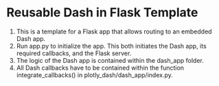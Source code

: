 # Reusable Dash in Flask Template
1. This is a template for a Flask app that allows routing to an embedded Dash app.
2. Run app.py to initialize the app. This both initiates the Dash app, its required callbacks, and the Flask server.
3. The logic of the Dash app is contained within the dash_app folder.
4. All Dash callbacks have to be contained within the function integrate_callbacks() in plotly_dash/dash_app/index.py.
